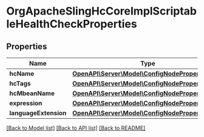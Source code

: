 # OrgApacheSlingHcCoreImplScriptableHealthCheckProperties

## Properties
Name | Type | Description | Notes
------------ | ------------- | ------------- | -------------
**hcName** | [**OpenAPI\Server\Model\ConfigNodePropertyString**](ConfigNodePropertyString.md) |  | [optional] 
**hcTags** | [**OpenAPI\Server\Model\ConfigNodePropertyArray**](ConfigNodePropertyArray.md) |  | [optional] 
**hcMbeanName** | [**OpenAPI\Server\Model\ConfigNodePropertyString**](ConfigNodePropertyString.md) |  | [optional] 
**expression** | [**OpenAPI\Server\Model\ConfigNodePropertyString**](ConfigNodePropertyString.md) |  | [optional] 
**languageExtension** | [**OpenAPI\Server\Model\ConfigNodePropertyString**](ConfigNodePropertyString.md) |  | [optional] 

[[Back to Model list]](../README.md#documentation-for-models) [[Back to API list]](../README.md#documentation-for-api-endpoints) [[Back to README]](../README.md)


